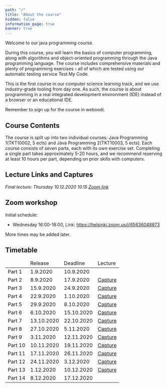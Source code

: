 ```yaml
---
path: "/"
title: "About the course"
hidden: false
information_page: true
banner: true
---
```


Welcome to our java programming course.

During this course, you will learn the basics of computer programming, along with algorithms and object-oriented programming through the Java programming language. The course includes comprehensive materials and plenty of programming exercises - all of which are tested using our automatic testing service Test My Code.

This is the first course in our computer science learning track, and we use industry-grade tooling from day one. As such, the course is about programming in a real integrated development environment (IDE) instead of a browser or an educational IDE.

Remember to sign up for the course in weboodi.

## Course Contents

The course is split up into two individual courses: Java Programming 1(TKT10002, 5 ects) and Java Programming 2(TKT10003, 5 ects). Each course consists of seven parts, each with its own exercise set. Completing a single part takes approximately 5-20 hours, and we recommend reserving at least 10 hours per part, depending on prior skills with computers.

## Lecture Links and Captures

*Final lecture: Thursday 10.12.2020 10.15*
*[Zoom link](https://helsinki.zoom.us/j/63029960107?pwd=UEt2eFJzT1ZjbXFQZXlXckxvZ1lJQT09)*

## Zoom workshop

Initial schedule:

* Wednesday 16:00-18:00, Link: https://helsinki.zoom.us/j/65636048873

More times may be added later.

## Timetable

<table>
  <thead>
    <tr>
      <td></td>
      <td>Release</td>
      <td>Deadline</td>
      <td>Lecture</td>
    </tr>
  </th>
  <tbody>
    <tr>
      <td>Part 1</td>
      <td>1.9.2020</td>
      <td>10.9.2020</td>
    </tr>
    <tr>
      <td>Part 2</td>
      <td>8.9.2020</td>
      <td>17.9.2020</td>
      <td> <a href="https://youtu.be/Q6YxHsh3gvk">Capture</a> </td>
    </tr>
    <tr>
      <td>Part 3</td>
      <td>15.9.2020</td>
      <td>24.9.2020</td>
      <td> <a href="https://youtu.be/-RGebtjvNCE">Capture</a></td>
    </tr>
    <tr>
      <td>Part 4</td>
      <td>22.9.2020</td>
      <td>1.10.2020</td>
      <td><a href="https://youtu.be/LwJf_mjEcP0">Capture</a></td>
    </tr>
    <tr>
      <td>Part 5</td>
      <td>29.9.2020</td>
      <td>8.10.2020</td>
      <td><a href="https://youtu.be/zMn1JgtsC-Q">Capture</a></td>
    </tr>
    <tr>
      <td>Part 6</td>
      <td>6.10.2020</td>
      <td>15.10.2020</td>
      <td><a href="https://youtu.be/7tpptE4Du98">Capture</a></td>
    </tr>
    <tr>
      <td>Part 7</td>
      <td>13.10.2020</td>
      <td>22.10.2020</td>
      <td><a href="https://youtu.be/on27dvpUxRk">Capture</a></td>
    </tr>
    <tr>
      <td>Part 8</td>
      <td>27.10.2020</td>
      <td>5.11.2020</td>
      <td><a href="https://youtu.be/7E6vM0FE-ik">Capture</a></td>
    </tr>
    <tr>
      <td>Part 9</td>
      <td>3.11.2020</td>
      <td>12.11.2020</td>
      <td><a href="https://youtu.be/jkrH-j2GQ-0">Capture</a></td>
    </tr>
    <tr>
      <td>Part 10</td>
      <td>10.11.2020</td>
      <td>19.11.2020</td>
      <td><a href="https://youtu.be/3jkPqTiPtRw">Capture</a></td>
    </tr>
    <tr>
      <td>Part 11</td>
      <td>17.11.2020</td>
      <td>26.11.2020</td>
      <td><a href="https://youtu.be/5z_-SwJsax4">Capture</a></td>
    </tr>
    <tr>
      <td>Part 12</td>
      <td>24.11.2020</td>
      <td>3.12.2020</td>
      <td><a href="https://youtu.be/Ydw1UelM_so">Capture</a></td>
    </tr>
    <tr>
      <td>Part 13</td>
      <td>1.12.2020</td>
      <td>10.12.2020</td>
      <td><a href="https://youtu.be/ayboCbEsikg">Capture</a></td>
    </tr>
    <tr>
      <td>Part 14</td>
      <td>8.12.2020</td>
      <td>17.12.2020</td>
    </tr>
  </tbody>
</table>
